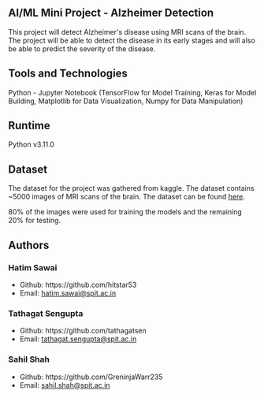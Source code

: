 ## AI/ML Mini Project - Alzheimer Detection
This project will detect Alzheimer's disease using MRI scans of the brain. The project will be able to detect the disease in its early stages and will also be able to predict the severity of the disease.

## Tools and Technologies
Python - Jupyter Notebook (TensorFlow for Model Training, Keras for Model Building, Matplotlib for Data Visualization, Numpy for Data Manipulation)

## Runtime
Python v3.11.0

## Dataset
The dataset for the project was gathered from kaggle. The dataset contains ~5000 images of MRI scans of the brain. The dataset can be found [here](https://www.kaggle.com/tourist55/alzheimers-dataset-4-class-of-images).

80% of the images were used for training the models and the remaining 20% for testing.

## Authors
### Hatim Sawai
<ul>
<li>Github: https://github.com/hitstar53</li>
  <li>Email: <a href="mailto:hatim.sawai@spit.ac.in">hatim.sawai@spit.ac.in</a></li>
</ul>

### Tathagat Sengupta
<ul>
<li>Github: https://github.com/tathagatsen</li>
  <li>Email: <a href="mailto:tathagat.sengupta@spit.ac.in">tathagat.sengupta@spit.ac.in</a></li>
</ul>

### Sahil Shah
<ul>
<li>Github: https://github.com/GreninjaWarr235</li>
  <li>Email: <a href="mailto:sahil.shah@spit.ac.in">sahil.shah@spit.ac.in</a></li>
</ul>